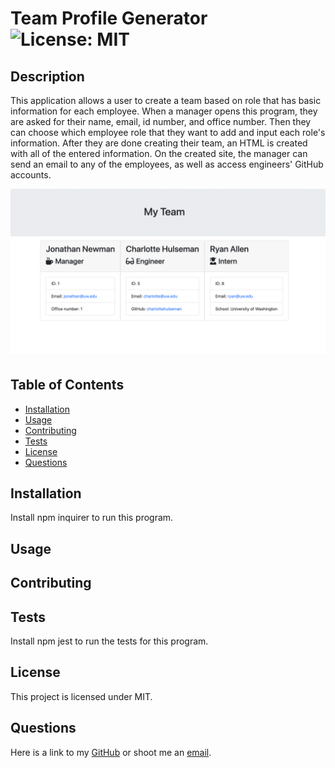# Team Profile Generator<br>![License: MIT](https://img.shields.io/badge/License-MIT-yellow.svg)
## Description
This application allows a user to create a team based on role that has basic information for each employee. When a manager opens this program, they are asked for their name, email, id number, and office number. Then they can choose which employee role that they want to add and input each role's information. After they are done creating their team, an HTML is created with all of the entered information. On the created site, the manager can send an email to any of the employees, as well as access engineers' GitHub accounts.

[![video of program](Develop/images/screenshot.png)](https://www.youtube.com/watch?v=G2JChPJuHf4)

## Table of Contents
* [Installation](#installation)
* [Usage](#usage)
* [Contributing](#contributing)
* [Tests](#tests)
* [License](#license)
* [Questions](#questions)

## Installation
Install npm inquirer to run this program.

## Usage


## Contributing


## Tests
Install npm jest to run the tests for this program.

## License
This project is licensed under MIT.

## Questions
Here is a link to my [GitHub](https://github.com/kelliekumasaka) or shoot me an [email](mailto:kelliek3@uw.edu).
